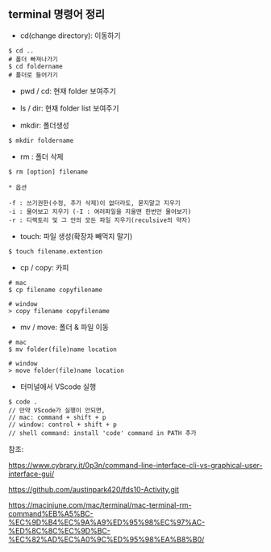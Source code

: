 
## terminal 명령어 정리


* cd(change directory): 이동하기

```
$ cd ..
# 폴더 빠져나가기
$ cd foldername
# 폴더로 들어가기
```

* pwd / cd: 현재 folder 보여주기


* ls / dir: 현재 folder list 보여주기


* mkdir: 폴더생성

```
$ mkdir foldername
```

* rm : 폴더 삭제
```
$ rm [option] filename
```
    * 옵션

    -f : 쓰기권한(수정, 추가 삭제)이 없더라도, 묻지말고 지우기
    -i : 물어보고 지우기 (-I : 여러파일을 지울땐 한번만 물어보기)
    -r : 디렉토리 및 그 안의 모든 파일 지우기(reculsive의 약자)

* touch: 파일 생성(확장자 빼먹지 말기)

```
$ touch filename.extention
```

* cp / copy: 카피

```
# mac
$ cp filename copyfilename

# window
> copy filename copyfilename
```

* mv / move: 폴더 & 파일 이동

```
# mac
$ mv folder(file)name location

# window
> move folder(file)name location
```

* 터미널에서 VScode 실행

```
$ code .
// 만약 VScode가 실행이 안되면,
// mac: command + shift + p
// window: control + shift + p
// shell command: install 'code' command in PATH 추가
```

참조:<br> 

https://www.cybrary.it/0p3n/command-line-interface-cli-vs-graphical-user-interface-gui/

https://github.com/austinpark420/fds10-Activity.git

https://macinjune.com/mac/terminal/mac-terminal-rm-command%EB%A5%BC-%EC%9D%B4%EC%9A%A9%ED%95%98%EC%97%AC-%ED%8C%8C%EC%9D%BC-%EC%82%AD%EC%A0%9C%ED%95%98%EA%B8%B0/

